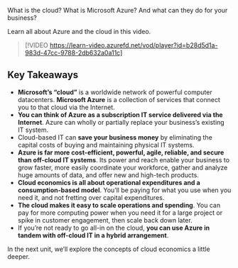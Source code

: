 What is the cloud? What is Microsoft Azure? And what can they do for your business?

Learn all about Azure and the cloud in this video.

> [!VIDEO https://learn-video.azurefd.net/vod/player?id=b28d5d1a-983d-47cc-9788-2db632a0a11c]

## Key Takeaways

 -  **Microsoft’s “cloud”** is a worldwide network of powerful computer datacenters. **Microsoft Azure** is a collection of services that connect you to that cloud via the Internet.
 -  **You can think of Azure as a subscription IT service delivered via the Internet**. Azure can wholly or partially replace your business’s existing IT system.
 -  Cloud-based IT can **save your business money** by eliminating the capital costs of buying and maintaining physical IT systems.
 -  **Azure is far more cost-efficient, powerful, agile, reliable, and secure than off-cloud IT systems**. Its power and reach enable your business to grow faster, more easily coordinate your workforce, gather and analyze huge amounts of data, and offer new and high-tech products.
 -  **Cloud economics is all about operational expenditures and a consumption-based model**. You’ll be paying for what you use when you need it, and not fretting over capital expenditures.
 -  **The cloud makes it easy to scale operations and spending**. You can pay for more computing power when you need it for a large project or spike in customer engagement, then scale back down later.
 -  If you’re not ready to go all-in on the cloud, **you can use Azure in tandem with off-cloud IT in a hybrid arrangement**.

In the next unit, we’ll explore the concepts of cloud economics a little deeper.
